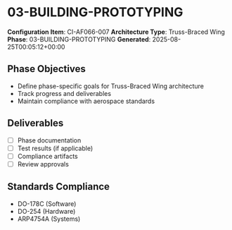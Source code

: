 # 03-BUILDING-PROTOTYPING

**Configuration Item**: CI-AF066-007
**Architecture Type**: Truss-Braced Wing
**Phase**: 03-BUILDING-PROTOTYPING
**Generated**: 2025-08-25T00:05:12+00:00

## Phase Objectives
- Define phase-specific goals for Truss-Braced Wing architecture
- Track progress and deliverables
- Maintain compliance with aerospace standards

## Deliverables
- [ ] Phase documentation
- [ ] Test results (if applicable)
- [ ] Compliance artifacts
- [ ] Review approvals

## Standards Compliance
- DO-178C (Software)
- DO-254 (Hardware)
- ARP4754A (Systems)
